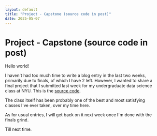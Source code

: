 ```yaml
---
layout: default
title: "Project - Capstone (source code in post)"
date: 2025-05-07
---
```


# Project - Capstone (source code in post)

Hello world!

I haven't had too much time to write a blog entry in the last two weeks, primarily due to finals, of which I have 2 left. However, I wanted to share a final project that I submitted last week for my undergraduate data science class at NYU. This is the [source code](https://github.com/navunni/capstone-project/).

The class itself has been probably one of the best and most satisfying classes I've ever taken, over my time here. 

As for usual entries, I will get back on it next week once I'm done with the finals grind. 

Till next time. 




